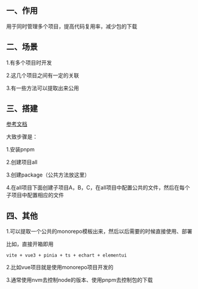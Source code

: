 ## 一、作用

用于同时管理多个项目，提高代码复用率，减少包的下载

## 二、场景

1.有多个项目时开发

2.这几个项目之间有一定的关联

3.有一些方法可以提取出来公用

## 三、搭建

[参考文档](https://juejin.cn/post/7210310775276716092)

大致步骤是：

1.安装pnpm

2.创建项目all

3.创建package（公共方法放这里）

4.在all项目下面创建子项目A，B，C，在all项目中配置公共的文件，然后在每个子项目中配置相应的文件

## 四、其他

1.可以提取一个公共的monorepo模板出来，然后以后需要的时候直接使用、部署

比如，直接开箱即用

```
vite + vue3 + pinia + ts + echart + elementui
```

2.比如vue项目就是使用monorepo项目开发的

3.通常使用nvm去控制node的版本、使用pnpm去控制包的下载